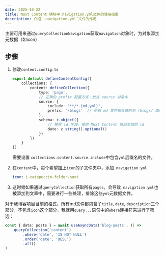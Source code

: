 ```yaml
---
date: 2025-10-22
title: Nuxt Content 模块中.navigation.yml文件的使用指南
description: 介绍`.navigation.yml`文件的作用
---
```



主要可用来通过`queryCollectionNavigation`获取`navigation`对象时，为对象添加元数据（如icon）

## 步骤

1. 修改`content.config.ts`

    ```ts
    export default defineContentConfig({
        collections: {
            content: defineCollection({
                type: 'page',
                // 正确的 prefix 配置方式：放在 source 对象中
                source: {
                    include: '**/*.{md,yml}',
                    prefix: '/blogs'  // 所有 md 文件都会映射到 /blogs/ 路径下
                },
                schema: z.object({
                    // 移除 id 字段，使用 Nuxt Content 自动生成的 id
                    date: z.string().optional()
                })
            })
        }
    })
    ```

    需要设置 `collections.content.source.include`中包含`yml`后缀名的文件。

2. 在`content`中，每个希望加上`icon`的子文件夹中，添加`.navigation.yml`

    ```yml
    icon: i-catppuccin-folder-nuxt
    ```

3. 这时候如果通过`queryCollection`获取所有`pages`，会导致`.navigation.yml`也被添加到文章中，需要进行一些处理，排除这些`yml`元数据文件。

对于我博客项目目前的格式，所有md文件都包含了`title`, `date`, `description`三个部分，不包含`icon`这个部分，我就用`query...`语句中的`where`连接符来进行了筛选：

```ts
const { data: posts } = await useAsyncData('blog-posts', () =>
    queryCollection('content')
        .where('date', 'IS NOT NULL')
        .order('date', 'DESC')
        .all()
)
```
